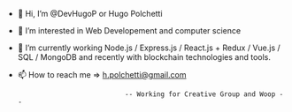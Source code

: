 - 👋 Hi, I’m @DevHugoP or Hugo Polchetti
- 👀 I’m interested in Web Developement and computer science
- 🌱 I’m currently working Node.js / Express.js / React.js + Redux / Vue.js / SQL / MongoDB and recently with blockchain technologies and tools.
- 📫 How to reach me => h.polchetti@gmail.com


                                 -- Working for Creative Group and Woop --
                                                
                                               
<!---
DevHugoP/DevHugoP is a ✨ special ✨ repository because its `README.md` (this file) appears on your GitHub profile.
You can click the Preview link to take a look at your changes.
--->
